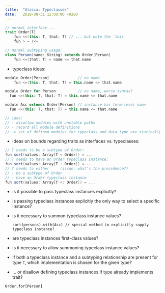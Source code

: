 ```yaml
---
title:  "Alasca: Typeclasses"
date:   2018-08-31 12:00:00 +0200
---
```


```scala
// normal interface ...
trait Order[T]
	fun <=(this: T, that: T) // ... but note the `this`
	fun > = !<=

// normal subtyping usage:
class Person(name: String) extends Order[Person]
	fun <=(that: T) = name <= that.name
```

- typeclass ideas:

```scala
module Order[Person]             // no name
	fun <=(this: T, that: T) = this.name <= that.name

module Order for Person          // no name, worse syntax?
  fun <=(this: T, that: T) = this.name <= that.name

module Asc extends Order[Person] // instance has term-level name
  fun <=(this: T, that: T) = this.name <= that.name

// idea:
// - disallow modules with unstable paths
// - record all module definitions
// -> set of defined modules for typeclass and data type are statically known
```

- ideas on bounds regarding traits as interfaces vs. typeclasses:

```scala
// T needs to be a subtype of Order:
fun sort(values: Array[T < Order]) = ...
// T needs to have an Order typeclass instance:
fun sort(values: Array[T : Order]) = ...
// T needs to either     (issue: what's the precedence?)
// - be a subtype of Order
// - have an Order typeclass instance
fun sort(values: Array[T <: Order]) = ...
```

- is it possible to pass typeclass instances explicitly?
- is passing typeclass instances explicitly the only way to select a specific instance?
- is it necessary to summon typeclass instance values?

  ```
  sort(persons).with(Asc) // special method to explicitly supply typeclass instance?
  ```
- are typeclass instances first-class values?
- is it necessary to allow summoning typeclass instance values?
- if both a typeclass instance and a subtyping relationship are present for type `T`,
  which implementation is chosen for the given type?
- ... or disallow defining typeclass instances if type already implements trait?

```
Order.for[Person]
```

